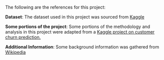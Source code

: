 The following are the references for this project:

**Dataset**: 
        The dataset used in this project was sourced from [Kaggle](https://www.kaggle.com/datasets/blastchar/telco-customer-churn)

**Some portions of the project**:
        Some portions of the methodology and analysis in this project were adapted from a [Kaggle project on customer churn prediction.](https://www.kaggle.com/code/adhang/telco-customer-churn-prediction-complete-guide)

**Additional Information**:
        Some background information was gathered from [Wikipedia](https://en.wikipedia.org/wiki/Customer_attrition#:~:text=Customer%20attrition%2C%20also%20known%20as%20customer%20churn%2C%20customer,defection%2C%20is%20the%20loss%20of%20clients%20or%20customers.)
